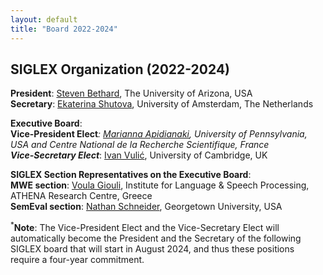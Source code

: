 ```yaml
---
layout: default
title: "Board 2022-2024"
---
```


## SIGLEX Organization (2022-2024)

**President**: [Steven Bethard](https://bethard.github.io/), The University of Arizona, USA  
**Secretary**: [Ekaterina Shutova](https://www.shutova.org/), University of Amsterdam, The Netherlands

**Executive Board**:  
**Vice-President Elect**<sup>*</sup>: [Marianna Apidianaki](https://mariannaapi.github.io/), University of Pennsylvania, USA and Centre National de la Recherche Scientifique, France  
**Vice-Secretary Elect**<sup>*</sup>: [Ivan Vulić](https://sites.google.com/site/ivanvulic/), University of Cambridge, UK

**SIGLEX Section Representatives on the Executive Board**:  
**MWE section**: [Voula Giouli](https://www.ilsp.gr/en/members/giouli-voula-2/), Institute for Language & Speech Processing, ATHENA Research Centre, Greece  
**SemEval section**: [Nathan Schneider](https://people.cs.georgetown.edu/nschneid/), Georgetown University, USA

<sup>*</sup>**Note**: The Vice-President Elect and the Vice-Secretary Elect will automatically become the President and the Secretary of the following SIGLEX board that will start in August 2024, and thus these positions require a four-year commitment.


